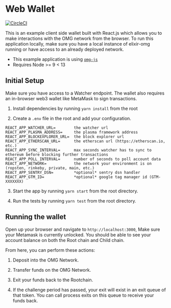 # Web Wallet

[![CircleCI](https://circleci.com/gh/omisego/web-wallet.svg?style=svg)](https://circleci.com/gh/omisego/web-wallet)

This is an example client side wallet built with React.js which allows you to make interactions with the OMG network from the browser.
To run this application locally, make sure you have a local instance of elixir-omg running or have access to an already deployed network.

- This example application is using [`omg-js`](https://github.com/omisego/omg-js)
- Requires Node >= 9 < 13

## Initial Setup

Make sure you have access to a Watcher endpoint. The wallet also requires an in-browser web3 wallet like MetaMask to sign transactions.

1. Install dependencies by running `yarn install` from the root

2. Create a `.env` file in the root and add your configuration.
```env
REACT_APP_WATCHER_URL=        the watcher url
REACT_APP_PLASMA_ADDRESS=     the plasma framework address
REACT_APP_BLOCKEXPLORER_URL=  the block explorer url 
REACT_APP_ETHERSCAN_URL=      the etherscan url (https://etherscan.io, etc.)
REACT_APP_SYNC_INTERVAL=      max seconds watcher has to sync to ethereum before blocking further transactions
REACT_APP_POLL_INTERVAL=      number of seconds to poll account data
REACT_APP_NETWORK=            the network your environment is on (ropsten, rinkeby, private, main, etc.)
REACT_APP_SENTRY_DSN=         *optional* sentry dsn handler
REACT_APP_GTM_ID=             *optional* google tag manager id (GTM-XXXXXXX)
```

3. Start the app by running `yarn start` from the root directory.

4. Run the tests by running `yarn test` from the root directory.

## Running the wallet

Open up your browser and navigate to `http://localhost:3000`, Make sure your Metamask is currently unlocked. You should be able to see your account balance on both the Root chain and Child chain.

From here, you can perform these actions:

1. Deposit into the OMG Network.

2. Transfer funds on the OMG Network.

3. Exit your funds back to the Rootchain.

4. If the challenge period has passed, your exit will exist in an exit queue of that token. You can call process exits on this queue to receive your funds back.
